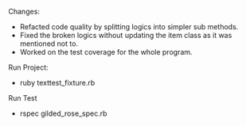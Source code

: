 Changes:
  - Refacted code quality by splitting logics into simpler sub methods.
  - Fixed the broken logics without updating the item class as it was mentioned not to.
  - Worked on the test coverage for the whole program.

Run Project:
  - ruby texttest_fixture.rb

Run Test
  - rspec gilded_rose_spec.rb
